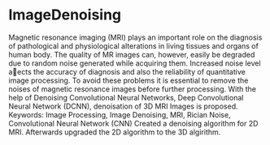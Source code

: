 # ImageDenoising
Magnetic resonance imaging (MRI) plays an important role on the diagnosis of pathological and physiological alterations in living tissues and organs of human body. The quality of MR images can, however, easily be degraded due to random noise generated while acquiring them. Increased noise level aects the accuracy of diagnosis and also the reliability of quantitative image processing. To avoid these problems it is essential to remove the noises of magnetic resonance images before further processing. With the help of Denoising Convolutional Neural Networks, Deep Convolutional Neural Network (DCNN), denoisation of 3D MRI Images is proposed.
Keywords: Image Processing, Image Denoising, MRI, Rician Noise, Convolutional Neural Network (CNN)
Created a denoising algorithm for 2D MRI. Afterwards upgraded the 2D algorithm to the 3D algirithm.


